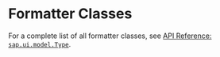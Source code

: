 <!-- loio35cbd6c6694a45f7bdbbe557f0107d63 -->

# Formatter Classes

For a complete list of all formatter classes, see [API Reference: `sap.ui.model.Type`](https://ui5.sap.com/#/api/sap.ui.core.format). 

